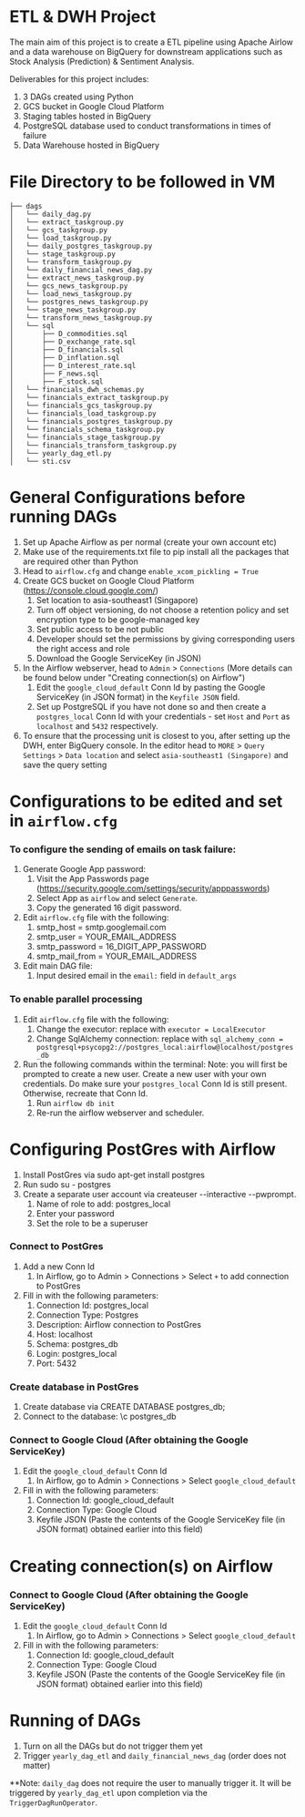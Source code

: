 # ETL & DWH Project
The main aim of this project is to create a ETL pipeline using Apache Airlow and a data warehouse on BigQuery for downstream applications such as Stock Analysis (Prediction) & Sentiment Analysis. 

Deliverables for this project includes:
1. 3 DAGs created using Python
2. GCS bucket in Google Cloud Platform
3. Staging tables hosted in BigQuery
4. PostgreSQL database used to conduct transformations in times of failure
5. Data Warehouse hosted in BigQuery

# File Directory to be followed in VM
```
├── dags
│   └── daily_dag.py
│   └── extract_taskgroup.py
│   └── gcs_taskgroup.py
│   └── load_taskgroup.py
│   └── daily_postgres_taskgroup.py
│   └── stage_taskgroup.py
│   └── transform_taskgroup.py
│   └── daily_financial_news_dag.py
│   └── extract_news_taskgroup.py
│   └── gcs_news_taskgroup.py
│   └── load_news_taskgroup.py
│   └── postgres_news_taskgroup.py
│   └── stage_news_taskgroup.py
│   └── transform_news_taskgroup.py
│   └── sql
│       ├── D_commodities.sql
│       ├── D_exchange_rate.sql
│       ├── D_financials.sql
│       ├── D_inflation.sql
│       ├── D_interest_rate.sql
│       ├── F_news.sql
│       ├── F_stock.sql
│   └── financials_dwh_schemas.py
│   └── financials_extract_taskgroup.py
│   └── financials_gcs_taskgroup.py
│   └── financials_load_taskgroup.py
│   └── financials_postgres_taskgroup.py
│   └── financials_schema_taskgroup.py
│   └── financials_stage_taskgroup.py
│   └── financials_transform_taskgroup.py
│   └── yearly_dag_etl.py
│   └── sti.csv
```

# General Configurations before running DAGs
1. Set up Apache Airflow as per normal (create your own account etc)
2. Make use of the requirements.txt file to pip install all the packages that are required other than Python
3. Head to `airflow.cfg` and change `enable_xcom_pickling = True`
4. Create GCS bucket on Google Cloud Platform (https://console.cloud.google.com/)
    1. Set location to asia-southeast1 (Singapore)
    2. Turn off object versioning, do not choose a retention policy and set encryption type to be google-managed key
    3. Set public access to be not public
    4. Developer should set the permissions by giving corresponding users the right access and role
    5. Download the Google ServiceKey (in JSON)
5. In the Airflow webserver, head to `Admin` > `Connections` (More details can be found below under "Creating connection(s) on Airflow")
    1. Edit the `google_cloud_default` Conn Id by pasting the Google ServiceKey (in JSON format) in the `Keyfile JSON` field. 
    2. Set up PostgreSQL if you have not done so and then create a `postgres_local` Conn Id with your credentials - set `Host` and `Port` as `localhost` and `5432` respectively. 
6. To ensure that the processing unit is closest to you, after setting up the DWH, enter BigQuery console. In the editor head to `MORE` > `Query Settings` > `Data location` and select `asia-southeast1 (Singapore)` and save the query setting

# Configurations to be edited and set in `airflow.cfg`
### To configure the sending of emails on task failure:
1. Generate Google App password:
    1. Visit the App Passwords page (https://security.google.com/settings/security/apppasswords)
    2. Select App as `airflow` and select `Generate`.
    3. Copy the generated 16 digit password. 
2. Edit `airflow.cfg` file with the following:
    1. smtp_host = smtp.googlemail.com
    2. smtp_user = YOUR_EMAIL_ADDRESS
    3. smtp_password = 16_DIGIT_APP_PASSWORD
    4. smtp_mail_from = YOUR_EMAIL_ADDRESS
3. Edit main DAG file:
    1. Input desired email in the `email:` field in `default_args`

### To enable parallel processing
1. Edit `airflow.cfg` file with the following: 
    1. Change the executor: replace with `executor = LocalExecutor`
    2. Change SqlAlchemy connection: replace with `sql_alchemy_conn = postgresql+psycopg2://postgres_local:airflow@localhost/postgres_db`
2. Run the following commands within the terminal:
Note: you will first be prompted to create a new user. Create a new user with your own credentials. Do make sure your `postgres_local` Conn Id is still present. Otherwise, recreate that Conn Id. 
    1. Run `airflow db init`
    2. Re-run the airflow webserver and scheduler. 

# Configuring PostGres with Airflow
1. Install PostGres via sudo apt-get install postgres 
2. Run sudo su - postgres
3. Create a separate user account via createuser --interactive --pwprompt. 
    1. Name of role to add: postgres_local
    2. Enter your password
    3. Set the role to be a superuser
### Connect to PostGres 
1. Add a new Conn Id
    1. In Airflow, go to Admin > Connections > Select `+` to add connection to PostGres
2. Fill in with the following parameters:
    1. Connection Id: postgres_local
    2. Connection Type: Postgres
    3. Description: Airflow connection to PostGres
    4. Host: localhost
    5. Schema: postgres_db
    6. Login: postgres_local
    7. Port: 5432

### Create database in PostGres
1. Create database via CREATE DATABASE postgres_db;
2. Connect to the database: \c postgres_db

### Connect to Google Cloud (After obtaining the Google ServiceKey)
1. Edit the `google_cloud_default` Conn Id
    1. In Airflow, go to Admin > Connections > Select `google_cloud_default`
2. Fill in with the following parameters:
    1. Connection Id: google_cloud_default
    2. Connection Type: Google Cloud
    3. Keyfile JSON (Paste the contents of the Google ServiceKey file (in JSON format) obtained earlier into this field)

# Creating connection(s) on Airflow
### Connect to Google Cloud (After obtaining the Google ServiceKey)
1. Edit the `google_cloud_default` Conn Id
    1. In Airflow, go to Admin > Connections > Select `google_cloud_default`
2. Fill in with the following parameters:
    1. Connection Id: google_cloud_default
    2. Connection Type: Google Cloud
    3. Keyfile JSON (Paste the contents of the Google ServiceKey file (in JSON format) obtained earlier into this field)
    
# Running of DAGs
1. Turn on all the DAGs but do not trigger them yet 
2. Trigger `yearly_dag_etl` and `daily_financial_news_dag` (order does not matter)

**Note: `daily_dag` does not require the user to manually trigger it. It will be triggered by `yearly_dag_etl` upon completion via the `TriggerDagRunOperator`.
